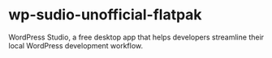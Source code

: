 # wp-sudio-unofficial-flatpak
WordPress Studio, a free desktop app that helps developers streamline their local WordPress development workflow.
